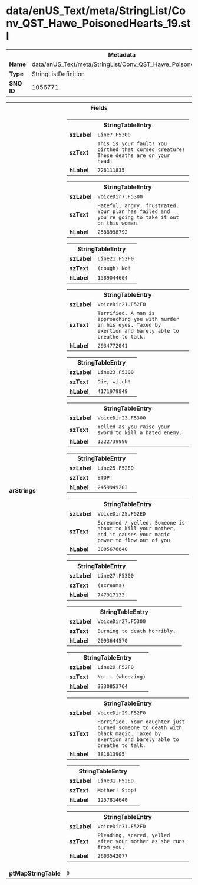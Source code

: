 <h1>data/enUS_Text/meta/StringList/Conv_QST_Hawe_PoisonedHearts_19.stl</h1><table><tr><th colspan="100%">Metadata</th></tr><tr><td><b>Name</b></td><td>data/enUS_Text/meta/StringList/Conv_QST_Hawe_PoisonedHearts_19.stl</td></tr><tr><td><b>Type</b></td><td>StringListDefinition</td></tr><tr><td><b>SNO ID</b></td><td>1056771</td></tr></table>

<table><tr><th colspan="100%">Fields</th></tr><tr><td><b>arStrings</b></td><td><table><tr><th colspan="100%">StringTableEntry</th></tr><tr><td><b>szLabel</b></td><td><code>Line7.F5300</code></td></tr><tr><td><b>szText</b></td><td><code>This is your fault! You birthed that cursed creature! These deaths are on your head!</code></td></tr><tr><td><b>hLabel</b></td><td><code>726111835</code></td></tr></table>


<table><tr><th colspan="100%">StringTableEntry</th></tr><tr><td><b>szLabel</b></td><td><code>VoiceDir7.F5300</code></td></tr><tr><td><b>szText</b></td><td><code>Hateful, angry, frustrated. Your plan has failed and you're going to take it out on this woman.</code></td></tr><tr><td><b>hLabel</b></td><td><code>2588998792</code></td></tr></table>


<table><tr><th colspan="100%">StringTableEntry</th></tr><tr><td><b>szLabel</b></td><td><code>Line21.F52F0</code></td></tr><tr><td><b>szText</b></td><td><code>(cough) No!</code></td></tr><tr><td><b>hLabel</b></td><td><code>1589044604</code></td></tr></table>


<table><tr><th colspan="100%">StringTableEntry</th></tr><tr><td><b>szLabel</b></td><td><code>VoiceDir21.F52F0</code></td></tr><tr><td><b>szText</b></td><td><code>Terrified. A man is approaching you with murder in his eyes. Taxed by exertion and barely able to breathe to talk.</code></td></tr><tr><td><b>hLabel</b></td><td><code>2934772041</code></td></tr></table>


<table><tr><th colspan="100%">StringTableEntry</th></tr><tr><td><b>szLabel</b></td><td><code>Line23.F5300</code></td></tr><tr><td><b>szText</b></td><td><code>Die, witch!</code></td></tr><tr><td><b>hLabel</b></td><td><code>4171979849</code></td></tr></table>


<table><tr><th colspan="100%">StringTableEntry</th></tr><tr><td><b>szLabel</b></td><td><code>VoiceDir23.F5300</code></td></tr><tr><td><b>szText</b></td><td><code>Yelled as you raise your sword to kill a hated enemy.</code></td></tr><tr><td><b>hLabel</b></td><td><code>1222739990</code></td></tr></table>


<table><tr><th colspan="100%">StringTableEntry</th></tr><tr><td><b>szLabel</b></td><td><code>Line25.F52ED</code></td></tr><tr><td><b>szText</b></td><td><code>STOP!</code></td></tr><tr><td><b>hLabel</b></td><td><code>2459949203</code></td></tr></table>


<table><tr><th colspan="100%">StringTableEntry</th></tr><tr><td><b>szLabel</b></td><td><code>VoiceDir25.F52ED</code></td></tr><tr><td><b>szText</b></td><td><code>Screamed / yelled. Someone is about to kill your mother, and it causes your magic power to flow out of you.</code></td></tr><tr><td><b>hLabel</b></td><td><code>3805676640</code></td></tr></table>


<table><tr><th colspan="100%">StringTableEntry</th></tr><tr><td><b>szLabel</b></td><td><code>Line27.F5300</code></td></tr><tr><td><b>szText</b></td><td><code>(screams)</code></td></tr><tr><td><b>hLabel</b></td><td><code>747917133</code></td></tr></table>


<table><tr><th colspan="100%">StringTableEntry</th></tr><tr><td><b>szLabel</b></td><td><code>VoiceDir27.F5300</code></td></tr><tr><td><b>szText</b></td><td><code>Burning to death horribly. </code></td></tr><tr><td><b>hLabel</b></td><td><code>2093644570</code></td></tr></table>


<table><tr><th colspan="100%">StringTableEntry</th></tr><tr><td><b>szLabel</b></td><td><code>Line29.F52F0</code></td></tr><tr><td><b>szText</b></td><td><code>No... (wheezing)</code></td></tr><tr><td><b>hLabel</b></td><td><code>3330853764</code></td></tr></table>


<table><tr><th colspan="100%">StringTableEntry</th></tr><tr><td><b>szLabel</b></td><td><code>VoiceDir29.F52F0</code></td></tr><tr><td><b>szText</b></td><td><code>Horrified. Your daughter just burned someone to death with black magic. Taxed by exertion and barely able to breathe to talk.</code></td></tr><tr><td><b>hLabel</b></td><td><code>381613905</code></td></tr></table>


<table><tr><th colspan="100%">StringTableEntry</th></tr><tr><td><b>szLabel</b></td><td><code>Line31.F52ED</code></td></tr><tr><td><b>szText</b></td><td><code>Mother! Stop!</code></td></tr><tr><td><b>hLabel</b></td><td><code>1257814640</code></td></tr></table>


<table><tr><th colspan="100%">StringTableEntry</th></tr><tr><td><b>szLabel</b></td><td><code>VoiceDir31.F52ED</code></td></tr><tr><td><b>szText</b></td><td><code>Pleading, scared, yelled after your mother as she runs from you.</code></td></tr><tr><td><b>hLabel</b></td><td><code>2603542077</code></td></tr></table>


</td></tr><tr><td><b>ptMapStringTable</b></td><td><code>0</code></td></tr></table>

